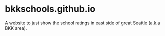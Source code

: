 # bkkschools.github.io
A website to just show the school ratings in east side of great Seattle (a.k.a BKK area).
